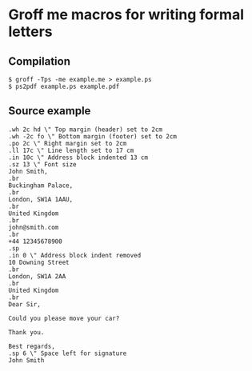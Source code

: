# Groff me macros for writing formal letters

## Compilation

	$ groff -Tps -me example.me > example.ps
	$ ps2pdf example.ps example.pdf

## Source example

	.wh 2c hd \" Top margin (header) set to 2cm
	.wh -2c fo \" Bottom margin (footer) set to 2cm
	.po 2c \" Right margin set to 2cm
	.ll 17c \" Line length set to 17 cm
	.in 10c \" Address block indented 13 cm
	.sz 13 \" Font size
	John Smith,
	.br
	Buckingham Palace,
	.br
	London, SW1A 1AAU,
	.br
	United Kingdom
	.br
	john@smith.com
	.br
	+44 12345678900
	.sp
	.in 0 \" Address block indent removed
	10 Downing Street
	.br
	London, SW1A 2AA
	.br
	United Kingdom
	.br
	Dear Sir,

	Could you please move your car?

	Thank you.

	Best regards,
	.sp 6 \" Space left for signature
	John Smith
